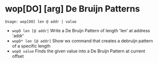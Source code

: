 <!-- TITLE: wop -->

# wop[DO] [arg] De Bruijn Patterns

```text
Usage: wop[DO] len @ addr | value
```

- `wopD len [@ addr]`   Write a De Bruijn Pattern of length 'len' at address 'addr'
- `wopD* len [@ addr]`  Show wx command that creates a debruijn pattern of a specific length
- `wopO value`          Finds the given value into a De Bruijn Pattern at current offset

<p hidden>wopD wopD* wopO</p>